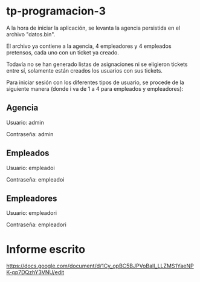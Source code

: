 # tp-programacion-3

A la hora de iniciar la aplicación, se levanta la agencia persistida en el archivo "datos.bin".

El archivo ya contiene a la agencia, 4 empleadores y 4 empleados pretensos, cada uno con un ticket ya creado.

Todavía no se han generado listas de asignaciones ni se eligieron tickets entre sí, solamente están creados los usuarios con sus tickets.

Para iniciar sesión con los diferentes tipos de usuario, se procede de la siguiente manera (donde i va de 1 a 4 para empleados y empleadores):

## Agencia

Usuario: admin

Contraseña: admin

## Empleados

Usuario: empleadoi

Contraseña: empleadoi

## Empleadores

Usuario: empleadori

Contraseña: empleadori

# Informe escrito

https://docs.google.com/document/d/1Cy_opBC5BJPVoBall_LLZMS1YaeNPK-qp7DQzhY3VNU/edit
